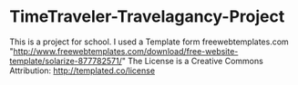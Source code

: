 # TimeTraveler-Travelagancy-Project
This is a project for school. I used a Template form freewebtemplates.com
"http://www.freewebtemplates.com/download/free-website-template/solarize-877782571/" The License is a Creative Commons Attribution: http://templated.co/license

